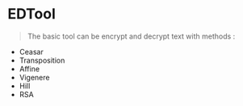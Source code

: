 # EDTool
>The basic tool can be encrypt and decrypt text with methods :
  + Ceasar
  + Transposition
  + Affine
  + Vigenere
  + Hill
  + RSA


